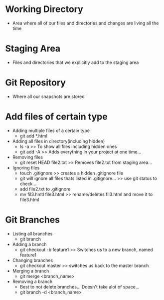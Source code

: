 # Working Directory
* Area where all of our files and directories and changes are living all the time

# Staging Area
* Files and directories that we explicitly add to the staging area

# Git Repository
* Where all our snapshots are stored

# Add files of certain type
* Adding multiple files of a certain type
    * git add *.html
* Adding all files in directory(including hidden)
    * ls -a >> To show all files including hidden ones
    * git add -A >> Adds everything in your project at one time...
* Removing files
    * git reset HEAD file2.txt >> Removes file2.txt from staging area...
* Ignoring files
    * touch .gitignore >> creates a hidden .gitignore file
    * git will ignore all files thats listed in .gitignore... >> use git status to check...
    * add file2.txt to .gitignore
    * mv fil3.hmtl file3.html >> rename/deletes fil3.html and move it to file3.html

# Git Branches
* Listing all branches
    * git branch
* Adding a branch
    * git checkout -b feature1 >> Switches us to a new branch, named feature1
* Changing branches
    * git checkout master >> switches us back to the master branch
* Merging a branch
    * git merge <branch_name>
* Removing a branch
    * Best to not delete branches... Doesn't take alot of space...
    * git branch -d <branch_name>




